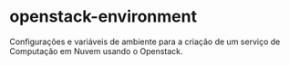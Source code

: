 # openstack-environment
Configurações e variáveis de ambiente para a criação de um serviço de Computação em Nuvem usando o Openstack.
